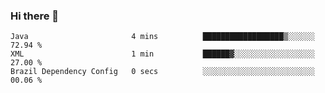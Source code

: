### Hi there 👋

<!--START_SECTION:waka-->

```text
Java                       4 mins          ██████████████████▒░░░░░░   72.94 %
XML                        1 min           ██████▓░░░░░░░░░░░░░░░░░░   27.00 %
Brazil Dependency Config   0 secs          ░░░░░░░░░░░░░░░░░░░░░░░░░   00.06 %
```

<!--END_SECTION:waka-->

<!--
**jerry-shao/jerry-shao** is a ✨ _special_ ✨ repository because its `README.md` (this file) appears on your GitHub profile.

Here are some ideas to get you started:

- 🔭 I’m currently working on ...
- 🌱 I’m currently learning ...
- 👯 I’m looking to collaborate on ...
- 🤔 I’m looking for help with ...
- 💬 Ask me about ...
- 📫 How to reach me: ...
- 😄 Pronouns: ...
- ⚡ Fun fact: ...
-->
